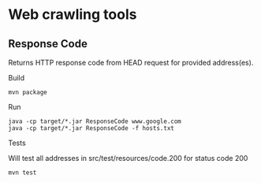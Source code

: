 Web crawling tools
==============
Response Code
----
Returns HTTP response code from HEAD request for provided address(es).

Build

    mvn package

Run

    java -cp target/*.jar ResponseCode www.google.com
    java -cp target/*.jar ResponseCode -f hosts.txt

Tests

Will test all addresses in src/test/resources/code.200 for status code 200

    mvn test
    
